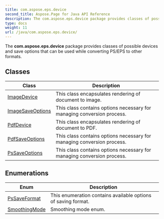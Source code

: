 ```yaml
---
title: com.aspose.eps.device
second_title: Aspose.Page for Java API Reference
description: The com.aspose.eps.device package provides classes of possible devices and save options that can be used while converting PS/EPS to other formats.
type: docs
weight: 11
url: /java/com.aspose.eps.device/
---
```


The **com.aspose.eps.device** package provides classes of possible devices and save options that can be used while converting PS/EPS to other formats.


## Classes

| Class | Description |
| --- | --- |
| [ImageDevice](../com.aspose.eps.device/imagedevice) | This class encapsulates rendering of document to image. |
| [ImageSaveOptions](../com.aspose.eps.device/imagesaveoptions) | This class contains options necessary for managing conversion process. |
| [PdfDevice](../com.aspose.eps.device/pdfdevice) | This class encapsulates rendering of document to PDF. |
| [PdfSaveOptions](../com.aspose.eps.device/pdfsaveoptions) | This class contains options necessary for managing conversion process. |
| [PsSaveOptions](../com.aspose.eps.device/pssaveoptions) | This class contains options necessary for managing conversion process. |

## Enumerations

| Enum | Description |
| --- | --- |
| [PsSaveFormat](../com.aspose.eps.device/pssaveformat) | This enumeration contains available options of saving format. |
| [SmoothingMode](../com.aspose.eps.device/smoothingmode) | Smoothing mode enum. |
